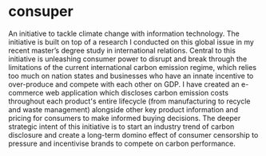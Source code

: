 # consuper
An initiative to tackle climate change with information technology. The initiative is built on top of a research I conducted on this global issue in my recent master’s degree study in international relations. Central to this initiative is unleashing consumer power to disrupt and break through the limitations of the current international carbon emission regime, which relies too much on nation states and businesses who have an innate incentive to over-produce and compete with each other on GDP. I have created an e-commerce web application which discloses carbon emission costs throughout each product's entire lifecycle (from manufacturing to recycle and waste management) alongside other key product information and pricing for consumers to make informed buying decisions. The deeper strategic intent of this initiative is to start an industry trend of carbon disclosure and create a long-term domino effect of consumer censorship to pressure and incentivise brands to compete on carbon performance.
